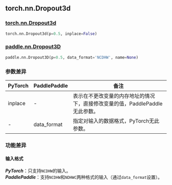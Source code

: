## torch.nn.Dropout3d
### [torch.nn.Dropout3d](https://pytorch.org/docs/stable/generated/torch.nn.Dropout3d.html?highlight=dropout3d#torch.nn.Dropout3d)
```python
torch.nn.Dropout3d(p=0.5, inplace=False)
```
### [paddle.nn.Dropout3D](https://www.paddlepaddle.org.cn/documentation/docs/zh/api/paddle/nn/layer/common/Dropout3D_cn.html#dropout3d)
```python
paddle.nn.Dropout3D(p=0.5, data_format='NCDHW', name=None)
```

### 参数差异
| PyTorch       | PaddlePaddle | 备注                                                   |
| ------------- | ------------ | ------------------------------------------------------ |
| inplace          | -        | 表示在不更改变量的内存地址的情况下，直接修改变量的值，PaddlePaddle无此参数。  |
| -           | data_format            | 指定对输入的数据格式，PyTorch无此参数。 |

### 功能差异

#### 输入格式
***PyTorch***：只支持`NCDHW`的输入。  
***PaddlePaddle***：支持`NCDHW`和`NDHWC`两种格式的输入（通过`data_format`设置）。
